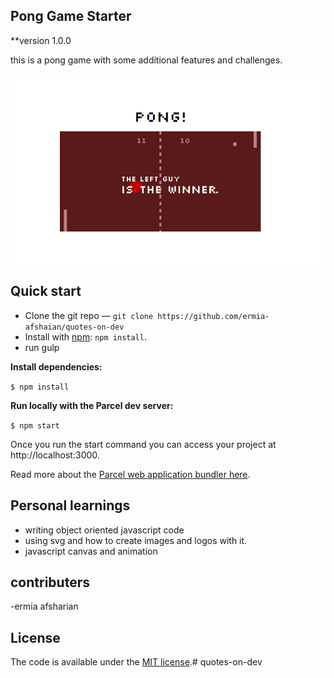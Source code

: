 ## Pong Game Starter

**version 1.0.0

this is a pong game with some additional features and challenges.

![pong-image](pong.jpg)


## Quick start

* Clone the git repo — `git clone
  https://github.com/ermia-afshaian/quotes-on-dev`  
* Install with [npm](https://www.npmjs.com/): `npm install`.
* run gulp

**Install dependencies:**

`$ npm install`

**Run locally with the Parcel dev server:**

`$ npm start`

Once you run the start command you can access your project at http://localhost:3000.

Read more about the [Parcel web application bundler here](https://parceljs.org/).


## Personal learnings

* writing object oriented javascript code
* using svg and how to create images and logos with it.
* javascript canvas and animation
## contributers

-ermia afsharian
## License

The code is available under the [MIT license](LICENSE.txt).# quotes-on-dev



